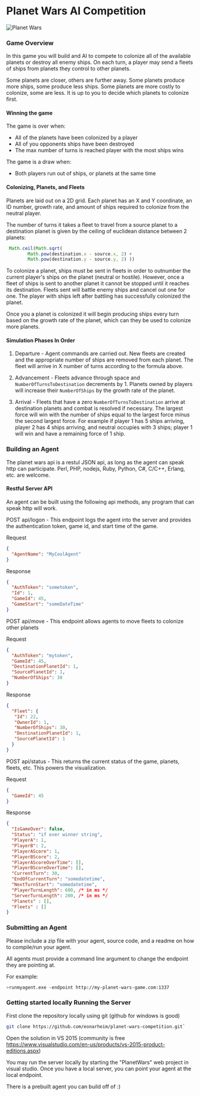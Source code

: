 

# Planet Wars AI Competition

![Planet Wars](https://zippy.gfycat.com/BraveBlushingImpala.gif)

### Game Overview

In this game you will build and AI to compete to colonize all of the available planets or destroy all enemy ships. On each turn, a player may send a fleets of ships from planets they control to other planets. 

Some planets are closer, others are further away. Some planets produce more ships, some produce less ships. Some planets are more costly to colonize, some are less. It is up to you to decide which planets to colonize first.

#### Winning the game

The game is over when:

* All of the planets have been colonized by a player
* All of you opponents ships have been destroyed
* The max number of turns is reached player with the most ships wins

The game is a draw when:

* Both players run out of ships, or planets at the same time

#### Colonizing, Planets, and Fleets

Planets are laid out on a 2D grid. Each planet has an X and Y coordinate, an ID number, growth rate, and amount of ships required to colonize from the neutral player.

The number of turns it takes a fleet to travel from a source planet to a destination planet is given by the ceiling of euclidean distance between 2 planets:
```javascript
 Math.ceil(Math.sqrt(
        Math.pow(destination.x - source.x, 2) + 
        Math.pow(destination.y - source.y, 2) ))
```

To colonize a planet, ships must be sent in fleets in order to outnumber the current player's ships on the planet (neutral or hostile). However, once a fleet of ships is sent to another planet it cannot be stopped until it reaches its destination. Fleets sent will battle enemy ships and cancel out one for one. The player with ships left after battling has successfully colonized the planet.

Once you a planet is colonized it will begin producing ships every turn based on the growth rate of the planet, which can they be used to colonize more planets.

#### Simulation Phases In Order

1. Departure - Agent commands are carried out. New fleets are created and the appropriate number of ships are removed from each planet. The fleet will arrive in X number of turns according to the formula above.

2. Advancement - Fleets advance through space and `NumberOfTurnsToDestination` decrements by 1. Planets owned by players will increase their `NumberOfShips` by the growth rate of the planet.

3. Arrival - Fleets that have a zero `NumberOfTurnsToDestination` arrive at destination planets and combat is resolved if necessary. The largest force will win with the number of ships equal to the largest force minus the second largest force. For example if player 1 has 5 ships arriving, player 2 has 4 ships arriving, and neutral occupies with 3 ships; player 1 will win and have a remaining force of 1 ship.
 

### Building an Agent

The planet wars api is a restul JSON api, as long as the agent can speak http can participate. Perl, PHP, nodejs, Ruby, Python, C#, C/C++, Erlang, etc. are welcome.

#### Restful Server API

An agent can be built using the following api methods, any program that can speak http will work.

POST api/logon - This endpoint logs the agent into the server and provides the authentication token, game id, and start time of the game.

Request
```json
{
  "AgentName": "MyCoolAgent"
}
```

Response
```json
{
  "AuthToken": "sometoken",
  "Id": 1,
  "GameId": 45,
  "GameStart": "someDateTime"
}
```

POST api/move - This endpoint allows agents to move fleets to colonize other planets

Request
```json
{
  "AuthToken": "mytoken",
  "GameId": 45,
  "DestinationPlanetId": 1,
  "SourcePlanetId": 1,
  "NumberOfShips": 30
}
```

Response
```json
{
  "Fleet": {
   "Id": 22,
   "OwnerId": 1,
   "NumberOfShips": 30,
   "DestinationPlanetId": 1,
   "SourcePlanetId": 1
  }
}
```

POST api/status - This returns the current status of the game, planets, fleets, etc. This powers the visualization.

Request
```json
{
  "GameId": 45
}
```

Response
```json
{
  "IsGameOver": false,
  "Status": "if over winner string",
  "PlayerA": 1,
  "PlayerB": 2,
  "PlayerAScore": 1,
  "PlayerBScore": 2,
  "PlayerAScoreOverTime": [],
  "PlayerBScoreOverTime": [],
  "CurrentTurn": 30,
  "EndOfCurrentTurn": "somedatetime",
  "NextTurnStart": "somedatetime",
  "PlayerTurnLength": 600, /* in ms */
  "ServerTurnLength": 200, /* in ms */
  "Planets" : [],
  "Fleets" : []
}
```

### Submitting an Agent

Please include a zip file with your agent, source code, and a readme on how to compile/run your agent.

All agents must provide a command line argument to change the endpoint they are pointing at.

For example:
```bash
>runmyagent.exe -endpoint http://my-planet-wars-game.com:1337
```

### Getting started locally Running the Server
 
First clone the repository locally using git (github for windows is good)

```bash
git clone https://github.com/eonarheim/planet-wars-competition.git`
```

Open the solution in VS 2015 (community is free https://www.visualstudio.com/en-us/products/vs-2015-product-editions.aspx)

You may run the server locally by starting the "PlanetWars" web project in visual studio. Once you have a local server, you can point your agent at the local endpoint.

There is a prebuilt agent you can build off of :)




